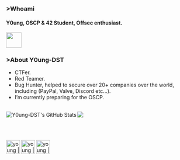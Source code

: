 ### >Whoami

#### Y0ung, OSCP & 42 Student, Offsec enthusiast.

<img width="42px" src="https://media.discordapp.net/attachments/635278809741918218/779662771591446558/b.gif">

### >About Y0ung-DST

- CTFer.
- Red Teamer.
- Bug Hunter, helped to secure over 20+ companies over the world, including (PayPal, Valve, Discord etc...).
- I’m currently preparing for the OSCP.
<br>
<a href="https://github.com/Y0ung-DST">
<img src="https://lanyard-profile-readme.vercel.app/api/633772744483274793"/>
</a>
<img align="left" alt="Y0ung-DST's GitHub Stats" src="https://github-readme-stats.vercel.app/api?username=Y0ung-DST&show_icons=true&theme=chartreuse-dark" />

<br><br>

[<img align="left" alt="young | Twitter" width="38px" src="https://media.discordapp.net/attachments/635278809741918218/965786404942647306/unknown.png" />][twitter]
[<img align="left" alt="young | HTB" width="38px" src="https://media.discordapp.net/attachments/825798322673025084/884091379012206713/RJZMUY81IQLQ.png" />][HTB]
[<img align="left" alt="young | medium" width="38px" src="https://upload.wikimedia.org/wikipedia/commons/thumb/e/ec/Medium_logo_Monogram.svg/1200px-Medium_logo_Monogram.svg.png" />][medium]


[HTB]: https://www.hackthebox.eu/profile/252510
[twitter]: https://twitter.com/Y0ung_MA
[medium]: https://y0ungdst.medium.com
